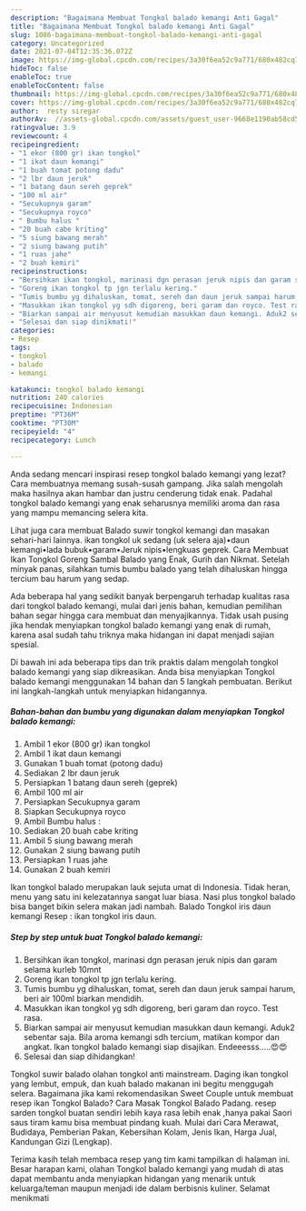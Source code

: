 ```yaml
---
description: "Bagaimana Membuat Tongkol balado kemangi Anti Gagal"
title: "Bagaimana Membuat Tongkol balado kemangi Anti Gagal"
slug: 1086-bagaimana-membuat-tongkol-balado-kemangi-anti-gagal
category: Uncategorized
date: 2021-07-04T12:35:36.072Z
image: https://img-global.cpcdn.com/recipes/3a30f6ea52c9a771/680x482cq70/tongkol-balado-kemangi-foto-resep-utama.jpg
hideToc: false
enableToc: true
enableTocContent: false
thumbnail: https://img-global.cpcdn.com/recipes/3a30f6ea52c9a771/680x482cq70/tongkol-balado-kemangi-foto-resep-utama.jpg
cover: https://img-global.cpcdn.com/recipes/3a30f6ea52c9a771/680x482cq70/tongkol-balado-kemangi-foto-resep-utama.jpg
author:  resty siregar
authorAv:  //assets-global.cpcdn.com/assets/guest_user-9668e1190ab58cd58d666d5934e79c79da2e02f4421a6ed9abc4b163da97d6e7.png
ratingvalue: 3.9
reviewcount: 4
recipeingredient:
- "1 ekor (800 gr) ikan tongkol"
- "1 ikat daun kemangi"
- "1 buah tomat potong dadu"
- "2 lbr daun jeruk"
- "1 batang daun sereh geprek"
- "100 ml air"
- "Secukupnya garam"
- "Secukupnya royco"
- " Bumbu halus "
- "20 buah cabe kriting"
- "5 siung bawang merah"
- "2 siung bawang putih"
- "1 ruas jahe"
- "2 buah kemiri"
recipeinstructions:
- "Bersihkan ikan tongkol, marinasi dgn perasan jeruk nipis dan garam selama kurleb 10mnt"
- "Goreng ikan tongkol tp jgn terlalu kering."
- "Tumis bumbu yg dihaluskan, tomat, sereh dan daun jeruk sampai harum, beri air 100ml biarkan mendidih."
- "Masukkan ikan tongkol yg sdh digoreng, beri garam dan royco. Test rasa."
- "Biarkan sampai air menyusut kemudian masukkan daun kemangi. Aduk2 sebentar saja. Bila aroma kemangi sdh tercium, matikan kompor dan angkat. Ikan tongkol balado kemangi siap disajikan. Endeeesss.....😍😍"
- "Selesai dan siap dinikmati!"
categories:
- Resep
tags:
- tongkol
- balado
- kemangi

katakunci: tongkol balado kemangi 
nutrition: 240 calories
recipecuisine: Indonesian
preptime: "PT36M"
cooktime: "PT30M"
recipeyield: "4"
recipecategory: Lunch

---
```



Anda sedang mencari inspirasi resep tongkol balado kemangi yang lezat? Cara membuatnya memang susah-susah gampang. Jika salah mengolah maka hasilnya akan hambar dan justru cenderung tidak enak. Padahal tongkol balado kemangi yang enak seharusnya memiliki aroma dan rasa yang mampu memancing selera kita.


Lihat juga cara membuat Balado suwir tongkol kemangi dan masakan sehari-hari lainnya. ikan tongkol uk sedang (uk selera aja)•daun kemangi•lada bubuk•garam•Jeruk nipis•lengkuas geprek. Cara Membuat Ikan Tongkol Goreng Sambal Balado yang Enak, Gurih dan Nikmat. Setelah minyak panas, silahkan tumis bumbu balado yang telah dihaluskan hingga tercium bau harum yang sedap.

Ada beberapa hal yang sedikit banyak berpengaruh terhadap kualitas rasa dari tongkol balado kemangi, mulai dari jenis bahan, kemudian pemilihan bahan segar hingga cara membuat dan menyajikannya. Tidak usah pusing jika hendak menyiapkan tongkol balado kemangi yang enak di rumah, karena asal sudah tahu triknya maka hidangan ini dapat menjadi sajian spesial.


Di bawah ini ada beberapa tips dan trik praktis dalam mengolah tongkol balado kemangi yang siap dikreasikan. Anda bisa menyiapkan Tongkol balado kemangi menggunakan 14 bahan dan 5 langkah pembuatan. Berikut ini langkah-langkah untuk menyiapkan hidangannya.

<!--inarticleads1-->

##### Bahan-bahan dan bumbu yang digunakan dalam menyiapkan Tongkol balado kemangi:

1. Ambil 1 ekor (800 gr) ikan tongkol
1. Ambil 1 ikat daun kemangi
1. Gunakan 1 buah tomat (potong dadu)
1. Sediakan 2 lbr daun jeruk
1. Persiapkan 1 batang daun sereh (geprek)
1. Ambil 100 ml air
1. Persiapkan Secukupnya garam
1. Siapkan Secukupnya royco
1. Ambil  Bumbu halus :
1. Sediakan 20 buah cabe kriting
1. Ambil 5 siung bawang merah
1. Gunakan 2 siung bawang putih
1. Persiapkan 1 ruas jahe
1. Gunakan 2 buah kemiri


Ikan tongkol balado merupakan lauk sejuta umat di Indonesia. Tidak heran, menu yang satu ini kelezatannya sangat luar biasa. Nasi plus tongkol balado bisa banget bikin selera makan jadi nambah. Balado Tongkol iris daun kemangi Resep : ikan tongkol iris daun. 

<!--inarticleads2-->

##### Step by step untuk buat Tongkol balado kemangi:

1. Bersihkan ikan tongkol, marinasi dgn perasan jeruk nipis dan garam selama kurleb 10mnt
1. Goreng ikan tongkol tp jgn terlalu kering.
1. Tumis bumbu yg dihaluskan, tomat, sereh dan daun jeruk sampai harum, beri air 100ml biarkan mendidih.
1. Masukkan ikan tongkol yg sdh digoreng, beri garam dan royco. Test rasa.
1. Biarkan sampai air menyusut kemudian masukkan daun kemangi. Aduk2 sebentar saja. Bila aroma kemangi sdh tercium, matikan kompor dan angkat. Ikan tongkol balado kemangi siap disajikan. Endeeesss.....😍😍
1. Selesai dan siap dihidangkan!

Tongkol suwir balado olahan tongkol anti mainstream. Daging ikan tongkol yang lembut, empuk, dan kuah balado makanan ini begitu menggugah selera. Bagaimana jika kami rekomendasikan Sweet Couple untuk membuat resep ikan Tongkol Balado? Cara Masak Tongkol Balado Padang. resep sarden tongkol buatan sendiri lebih kaya rasa lebih enak ,hanya pakai Saori saus tiram kamu bisa membuat pindang kuah. Mulai dari Cara Merawat, Budidaya, Pemberian Pakan, Kebersihan Kolam, Jenis Ikan, Harga Jual, Kandungan Gizi (Lengkap). 

Terima kasih telah membaca resep yang tim kami tampilkan di halaman ini. Besar harapan kami, olahan Tongkol balado kemangi yang mudah di atas dapat membantu anda menyiapkan hidangan yang menarik untuk keluarga/teman maupun menjadi ide dalam berbisnis kuliner. Selamat menikmati
